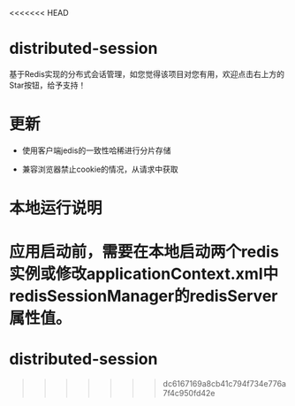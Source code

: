 <<<<<<< HEAD
# distributed-session
基于Redis实现的分布式会话管理，如您觉得该项目对您有用，欢迎点击右上方的Star按钮，给予支持！

# 更新
- 使用客户端jedis的一致性哈稀进行分片存储

- 兼容浏览器禁止cookie的情况，从请求中获取

# 本地运行说明
应用启动前，需要在本地启动两个redis实例或修改applicationContext.xml中redisSessionManager的redisServer属性值。
=======
# distributed-session
>>>>>>> dc6167169a8cb41c794f734e776a7f4c950fd42e
